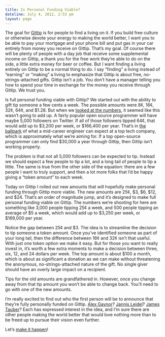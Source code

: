 ```yaml
---
title: Is Personal Funding Viable?
dateline: July 4, 2012, 2:53 pm
layout: page
---
```


<p>The goal for <a href="https://www.gittip.com/">Gittip</a> is for people to
find a living on it. If you build free culture or otherwise devote your energy
to making the world better, I want you to be able to pay your mortgage and your
phone bill and put gas in your car entirely from money you receive on Gittip.
That&#8217;s my goal. Of course there will be plenty of people with a day job
that receive some supplemental income on Gittip, a thank you for the free work
they&#8217;re able to do on the side, a little extra money for beer or coffee.
But I want finding a living entirely on Gittip to be a normal thing to do. I say
&#8220;finding&#8221; a living instead of &#8220;earning&#8221; or
&#8220;making&#8221; a living to emphasize that Gittip is about free, no-
strings-attached gifts. Gittip isn&#8217;t a job. You don&#8217;t have a manager
telling you how to spend your time in exchange for the money you receive through
Gittip. We trust you.</p>

<p>Is full personal funding viable with Gittip? We started out with the ability
to gift tip someone a few cents a week. The possible amounts were 8¢, 16¢,
32¢, 64¢, and $1.28. But when we <a
href="https://github.com/whit537/www.gittip.com/issues/95">looked at the
numbers</a>, it seemed like this wasn&#8217;t going to add up. A fairly popular
open source programmer will have maybe 5,000 followers on Twitter. If all of
those followers tipped 64¢, that would add up to $3,200 per week, or $166,400
per year. That&#8217;s in <a href="http://www.payscale.com/top-tech-employers-
compared-2012/pay">the ballpark</a> of what a mid-career engineer can expect at
a top tech company, which is approximately what we&#8217;re aiming for. If a top
open-source programmer can only find $30,000 a year through Gittip, then Gittip
isn&#8217;t working properly.</p>

<p>The problem is that not all 5,000 followers can be expected to tip. Instead
we should expect a few people to tip a lot, and a long tail of people to tip a
little. The same is true from the other side of the equation: there are a few
people I want to truly support, and then a lot more folks that I&#8217;d be
happy giving a &#8220;token amount&#8221; to each week.</p>

<p>Today on Gittip I rolled out new amounts that will hopefully make personal
funding through Gittip more viable. The new amounts are 25¢, $3, $6, $12, and
$24. That&#8217;s an order of magnitude jump, and it&#8217;s designed to make
full personal funding viable on Gittip. The numbers we&#8217;re shooting for
here are something like 3,000 people tipping 25¢ a week, and 500 people
tipping an average of $5 a week, which would add up to $3,250 per week, or
$169,000 per year.</p>

<p>Notice the gap between 25¢ and $3. The idea is to streamline the decision to
tip someone a token amount. Once you&#8217;ve identified someone as part of your
long tail, then the difference between 16¢ and 32¢ isn&#8217;t that useful.
With just one token option we make it easy. But for those you want to really
invest in, it&#8217;s worth a few extra moments to make a decision between
three, six, 12, and 24 dollars per week. The top amount is about $100 a month,
which is about as significant a donation as we can make without threatening the
anonymous, no-strings-attached nature of the gift. No single giver should have
an overly large impact on a recipient.</p>

<p>Tips for the old amounts are grandfathered in. However, once you change away
from that tip amount you won&#8217;t be able to change back. You&#8217;ll need
to go with one of the new amounts.</p>

<p>I&#8217;m really excited to find out who the first person will be to announce
that they&#8217;re fully personally funded on Gittip. <a
href="https://www.gittip.com/alex/">Alex Gaynor</a>? <a
href="https://www.gittip.com/jezdez/">Jannis Leidel</a>? <a
href="https://www.gittip.com/jtauber/">James Tauber</a>? Each has expressed
interest in the idea, and I&#8217;m sure there are other people making the world
better that would love nothing more than to be freed up to pursue their vision
even further.</p>

<p>Let&#8217;s <a href="https://www.gittip.com/">make it happen</a>!</p>
